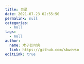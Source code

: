 ```yaml
---
title: 目录
date: 2021-07-23 02:55:50
permalink: null
categories: 
  - null
tags: 
  - null
author: 
  name: 木子识时务
  link: https://github.com/sbwcwso
editLink: true
---
```

